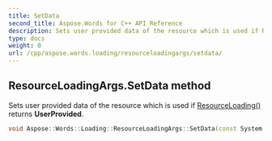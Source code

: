 ```yaml
---
title: SetData
second_title: Aspose.Words for C++ API Reference
description: Sets user provided data of the resource which is used if ResourceLoading() returns UserProvided. 
type: docs
weight: 0
url: /cpp/aspose.words.loading/resourceloadingargs/setdata/
---
```

## ResourceLoadingArgs.SetData method


Sets user provided data of the resource which is used if [ResourceLoading()](../iresourceloadingcallback/resourceloading/) returns **UserProvided**.

```cpp
void Aspose::Words::Loading::ResourceLoadingArgs::SetData(const System::ArrayPtr<uint8_t> &data)
```

